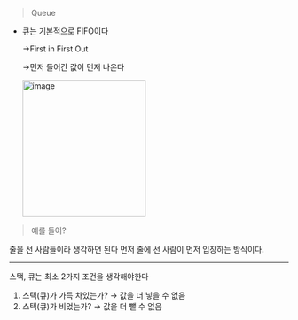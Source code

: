 > Queue
> 
- 큐는 기본적으로 FIFO이다
    
    →First in First Out
    
    →먼저 들어간 값이 먼저 나온다
    
   <img width="222" height="247" alt="image" src="https://github.com/user-attachments/assets/b40c2bbc-4c89-4506-a4b6-32a4f81790ea" />

    

> 예를 들어?
> 

줄을 선 사람들이라 생각하면 된다 먼저 줄에 선 사람이 먼저 입장하는 방식이다.

---

스택, 큐는 최소 2가지 조건을 생각해야한다

1. 스택(큐)가 가득 차있는가? → 값을 더 넣을 수 없음
2. 스택(큐)가 비었는가? → 값을 더 뺄 수 없음
